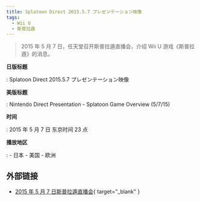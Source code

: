 ```yaml
---
title: Splatoon Direct 2015.5.7 プレゼンテーション映像
tags:
  - Wii U
  - 斯普拉遁
---
```


> 2015 年 5 月 7 日，任天堂召开斯普拉遁直播会，介绍 Wii U 游戏《斯普拉遁》的消息。

**日版标题**

:   Splatoon Direct 2015.5.7 プレゼンテーション映像

**美版标题**

:   Nintendo Direct Presentation - Splatoon Game Overview (5/7/15)

**时间**

:   2015 年 5 月 7 日 东京时间 23 点

**播放地区**

:   - 日本
	- 美国
	- 欧洲

## 外部链接

- [2015 年 5 月 7 日斯普拉遁直播会](https://www.bilibili.com/video/BV1Dp4y1S7yv/){ target="_blank" }
